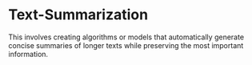 # Text-Summarization
This involves creating algorithms or models that automatically generate concise summaries of longer texts while preserving the most important information.

